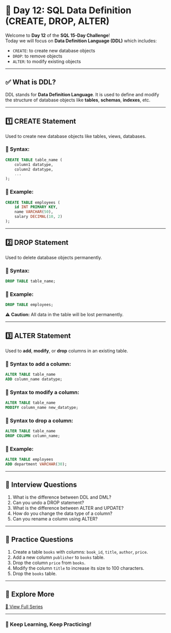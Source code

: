 # 📘 Day 12: SQL Data Definition (CREATE, DROP, ALTER)

Welcome to **Day 12** of the **SQL 15-Day Challenge**!  
Today we will focus on **Data Definition Language (DDL)** which includes:

- `CREATE`: to create new database objects
- `DROP`: to remove objects
- `ALTER`: to modify existing objects

---

## ✅ What is DDL?

DDL stands for **Data Definition Language**. It is used to define and modify the structure of database objects like **tables**, **schemas**, **indexes**, etc.

---

## 1️⃣ CREATE Statement

Used to create new database objects like tables, views, databases.

### 🔹 Syntax:

```sql
CREATE TABLE table_name (
    column1 datatype,
    column2 datatype,
    ...
);
````

### 🔸 Example:

```sql
CREATE TABLE employees (
    id INT PRIMARY KEY,
    name VARCHAR(50),
    salary DECIMAL(10, 2)
);
```

---

## 2️⃣ DROP Statement

Used to delete database objects permanently.

### 🔹 Syntax:

```sql
DROP TABLE table_name;
```

### 🔸 Example:

```sql
DROP TABLE employees;
```

⚠️ **Caution:** All data in the table will be lost permanently.

---

## 3️⃣ ALTER Statement

Used to **add**, **modify**, or **drop** columns in an existing table.

### 🔹 Syntax to add a column:

```sql
ALTER TABLE table_name
ADD column_name datatype;
```

### 🔹 Syntax to modify a column:

```sql
ALTER TABLE table_name
MODIFY column_name new_datatype;
```

### 🔹 Syntax to drop a column:

```sql
ALTER TABLE table_name
DROP COLUMN column_name;
```

### 🔸 Example:

```sql
ALTER TABLE employees
ADD department VARCHAR(30);
```

---

## 🧠 Interview Questions

1. What is the difference between DDL and DML?
2. Can you undo a DROP statement?
3. What is the difference between ALTER and UPDATE?
4. How do you change the data type of a column?
5. Can you rename a column using ALTER?

---

## 🧪 Practice Questions

1. Create a table `books` with columns: `book_id`, `title`, `author`, `price`.
2. Add a new column `publisher` to `books` table.
3. Drop the column `price` from `books`.
4. Modify the column `title` to increase its size to 100 characters.
5. Drop the `books` table.

---

## 🔗 Explore More

[🔗 View Full Series](https://shaiphali123.github.io/sql-15-day-challenge/)

---

### 🚀 Keep Learning, Keep Practicing!


